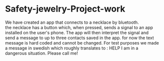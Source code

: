 # Safety-jewelry-Project-work


We have created an app that connects to a necklace by bluetooth.   
the necklace has a button which, when pressed, sends a signal to an app installed 
on the user's phone. The app will then interpret the signal and send a message to 
up to three contacts saved in the app. for now the text message is hard coded and cannot be 
changed. For test purposes we made a message in swedish which roughly translates to : 
HELP I am in a dangerous situation. Please call me!
